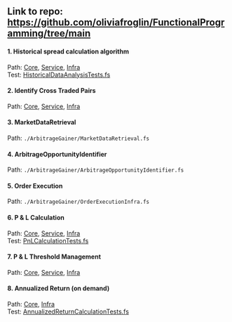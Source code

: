 ## Link to repo: https://github.com/oliviafroglin/FunctionalProgramming/tree/main

#### 1. Historical spread calculation algorithm

Path: [Core](https://github.com/oliviafroglin/FunctionalProgramming/blob/main/ArbitrageGainer/HistoricalDataAnalysisCore.fs), [Service](https://github.com/oliviafroglin/FunctionalProgramming/blob/main/ArbitrageGainer/HistoricalDataAnalysisService.fs), [Infra](https://github.com/oliviafroglin/FunctionalProgramming/blob/main/ArbitrageGainer/HistoricalDataAnalysisInfra.fs) \
Test: [HistoricalDataAnalysisTests.fs](https://github.com/oliviafroglin/FunctionalProgramming/blob/main/ArbitrageGainer.Tests/HistoricalDataAnalysisTests.fs)

#### 2. Identify Cross Traded Pairs

Path: [Core](https://github.com/oliviafroglin/FunctionalProgramming/blob/main/ArbitrageGainer/IdentifyCrossTradedPairsCore.fs), [Service](https://github.com/oliviafroglin/FunctionalProgramming/blob/main/ArbitrageGainer/IdentifyCrossTradedPairsService.fs), [Infra](https://github.com/oliviafroglin/FunctionalProgramming/blob/main/ArbitrageGainer/IdentifyCrossTradedPairsInfra.fs)


#### 3. MarketDataRetrieval

Path: `./ArbitrageGainer/MarketDataRetrieval.fs`

#### 4. ArbitrageOpportunityIdentifier

Path: `./ArbitrageGainer/ArbitrageOpportunityIdentifier.fs`

#### 5. Order Execution

Path: `./ArbitrageGainer/OrderExecutionInfra.fs`

#### 6. P & L Calculation

Path: [Core](https://github.com/oliviafroglin/FunctionalProgramming/blob/main/ArbitrageGainer/PnLCalculationCore.fs), [Service](https://github.com/oliviafroglin/FunctionalProgramming/blob/updateReadMePnL/ArbitrageGainer/PnLCalculationService.fs), [Infra](https://github.com/oliviafroglin/FunctionalProgramming/blob/updateReadMePnL/ArbitrageGainer/PnLCalculationInfra.fs) \
Test: [PnLCalculationTests.fs](https://github.com/oliviafroglin/FunctionalProgramming/blob/updateReadMePnL/ArbitrageGainer.Tests/PnLCalculationTests.fs)

#### 7. P & L Threshold Management

Path: [Core](https://github.com/oliviafroglin/FunctionalProgramming/blob/updateReadMePnL/ArbitrageGainer/ManagePnLThresholdCore.fs), [Service](https://github.com/oliviafroglin/FunctionalProgramming/blob/updateReadMePnL/ArbitrageGainer/ManagePnLThresholdService.fs), [Infra](https://github.com/oliviafroglin/FunctionalProgramming/blob/updateReadMePnL/ArbitrageGainer/ManagePnLThresholdInfra.fs) 

#### 8. Annualized Return (on demand)

Path: [Core](https://github.com/oliviafroglin/FunctionalProgramming/blob/updateReadMePnL/ArbitrageGainer/AnnualizedReturnCalculationCore.fs), [Infra](https://github.com/oliviafroglin/FunctionalProgramming/blob/updateReadMePnL/ArbitrageGainer/AnnualizedReturnCalculationInfra.fs) \
Test: [AnnualizedReturnCalculationTests.fs](https://github.com/oliviafroglin/FunctionalProgramming/blob/updateReadMePnL/ArbitrageGainer.Tests/AnnualizedReturnCalculationTests.fs)
